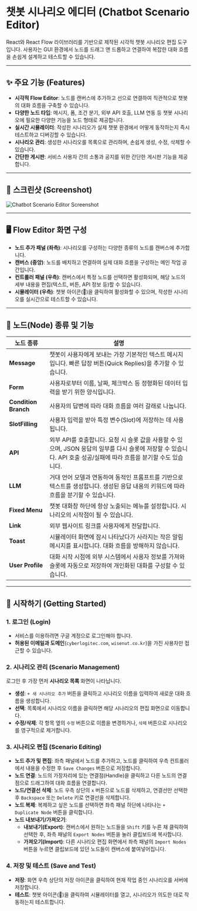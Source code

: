 # 챗봇 시나리오 에디터 (Chatbot Scenario Editor)

React와 React Flow 라이브러리를 기반으로 제작된 시각적 챗봇 시나리오 편집 도구입니다. 사용자는 GUI 환경에서 노드를 드래그 앤 드롭하고 연결하여 복잡한 대화 흐름을 손쉽게 설계하고 테스트할 수 있습니다.

---

## ✨ 주요 기능 (Features)

* **시각적 Flow Editor**: 노드를 캔버스에 추가하고 선으로 연결하여 직관적으로 챗봇의 대화 흐름을 구축할 수 있습니다.
* **다양한 노드 타입**: 메시지, 폼, 조건 분기, 외부 API 호출, LLM 연동 등 챗봇 시나리오에 필요한 다양한 기능을 노드 형태로 제공합니다.
* **실시간 시뮬레이터**: 작성한 시나리오가 실제 챗봇 환경에서 어떻게 동작하는지 즉시 테스트하고 디버깅할 수 있습니다.
* **시나리오 관리**: 생성한 시나리오를 목록으로 관리하며, 손쉽게 생성, 수정, 삭제할 수 있습니다.
* **간단한 게시판**: 서비스 사용자 간의 소통과 공지를 위한 간단한 게시판 기능을 제공합니다.

---

## 📸 스크린샷 (Screenshot)

![Chatbot Scenario Editor Screenshot](/images/screenshot.jpg)

---

## 🖥️ Flow Editor 화면 구성

-   **노드 추가 패널 (좌측)**: 시나리오를 구성하는 다양한 종류의 노드를 캔버스에 추가합니다.
-   **캔버스 (중앙)**: 노드를 배치하고 연결하여 실제 대화 흐름을 구성하는 메인 작업 공간입니다.
-   **컨트롤러 패널 (우측)**: 캔버스에서 특정 노드를 선택하면 활성화되며, 해당 노드의 세부 내용을 편집(텍스트, 버튼, API 정보 등)할 수 있습니다.
-   **시뮬레이터 (우측)**: 챗봇 아이콘(🤖)을 클릭하여 활성화할 수 있으며, 작성한 시나리오를 실시간으로 테스트할 수 있습니다.

---

## 🧩 노드(Node) 종류 및 기능

| 노드 종류 | 설명 |
|---|---|
| **Message** | 챗봇이 사용자에게 보내는 가장 기본적인 텍스트 메시지입니다. 빠른 답장 버튼(Quick Replies)을 추가할 수 있습니다. |
| **Form** | 사용자로부터 이름, 날짜, 체크박스 등 정형화된 데이터 입력을 받기 위한 양식입니다. |
| **Condition Branch** | 사용자의 답변에 따라 대화 흐름을 여러 갈래로 나눕니다. |
| **SlotFilling** | 사용자 입력을 받아 특정 변수(Slot)에 저장하는 데 사용됩니다. |
| **API** | 외부 API를 호출합니다. 요청 시 슬롯 값을 사용할 수 있으며, JSON 응답의 일부를 다시 슬롯에 저장할 수 있습니다. API 호출 성공/실패에 따라 흐름을 분기할 수도 있습니다. |
| **LLM** | 거대 언어 모델과 연동하여 동적인 프롬프트를 기반으로 텍스트를 생성합니다. 생성된 응답 내용의 키워드에 따라 흐름을 분기할 수 있습니다. |
| **Fixed Menu** | 챗봇 대화창 하단에 항상 노출되는 메뉴를 설정합니다. 시나리오의 시작점이 될 수 있습니다. |
| **Link** | 외부 웹사이트 링크를 사용자에게 전달합니다. |
| **Toast** | 시뮬레이터 화면에 잠시 나타났다가 사라지는 작은 알림 메시지를 표시합니다. 대화 흐름을 방해하지 않습니다. |
| **User Profile** | 대화 시작 시점에 외부 시스템에서 사용자 정보를 가져와 슬롯에 자동으로 저장하여 개인화된 대화를 구성할 수 있습니다. |

---

## 🚀 시작하기 (Getting Started)

### 1. 로그인 (Login)

-   서비스를 이용하려면 구글 계정으로 로그인해야 합니다.
-   **허용된 이메일과 도메인**(`cyberlogitec.com`, `wisenut.co.kr`)을 가진 사용자만 접근할 수 있습니다.

### 2. 시나리오 관리 (Scenario Management)

로그인 후 가장 먼저 **시나리오 목록** 화면이 나타납니다.

-   **생성**: `+ 새 시나리오 추가` 버튼을 클릭하고 시나리오 이름을 입력하여 새로운 대화 흐름을 생성합니다.
-   **선택**: 목록에서 시나리오 이름을 클릭하면 해당 시나리오의 편집 화면으로 이동합니다.
-   **수정/삭제**: 각 항목 옆의 `수정` 버튼으로 이름을 변경하거나, `삭제` 버튼으로 시나리오를 영구적으로 제거합니다.

### 3. 시나리오 편집 (Scenario Editing)

-   **노드 추가 및 편집**: 좌측 패널에서 노드를 추가하고, 노드를 클릭하여 우측 컨트롤러에서 내용을 수정한 후 `Save Changes` 버튼으로 저장합니다.
-   **노드 연결**: 노드의 가장자리에 있는 연결점(Handle)을 클릭하고 다른 노드의 연결점으로 드래그하여 대화 흐름을 연결합니다.
-   **노드/연결선 삭제**: 노드 우측 상단의 `x` 버튼으로 노드를 삭제하고, 연결선만 선택한 후 `Backspace` 또는 `Delete` 키로 연결선을 삭제합니다.
-   **노드 복제**: 복제하고 싶은 노드를 선택하면 좌측 패널 하단에 나타나는 `+ Duplicate Node` 버튼을 클릭합니다.
-   **노드 내보내기/가져오기**:
    -   **내보내기(Export)**: 캔버스에서 원하는 노드들을 `Shift` 키를 누른 채 클릭하여 선택한 후, 좌측 패널의 `Export Nodes` 버튼을 눌러 클립보드에 복사합니다.
    -   **가져오기(Import)**: 다른 시나리오 편집 화면에서 좌측 패널의 `Import Nodes` 버튼을 누르면 클립보드에 있던 노드들이 캔버스에 붙여넣어집니다.

### 4. 저장 및 테스트 (Save and Test)

-   **저장**: 화면 우측 상단의 저장 아이콘을 클릭하여 현재 작업 중인 시나리오를 서버에 저장합니다.
-   **테스트**: 챗봇 아이콘(🤖)을 클릭하여 시뮬레이터를 열고, 시나리오가 의도한 대로 작동하는지 테스트합니다.